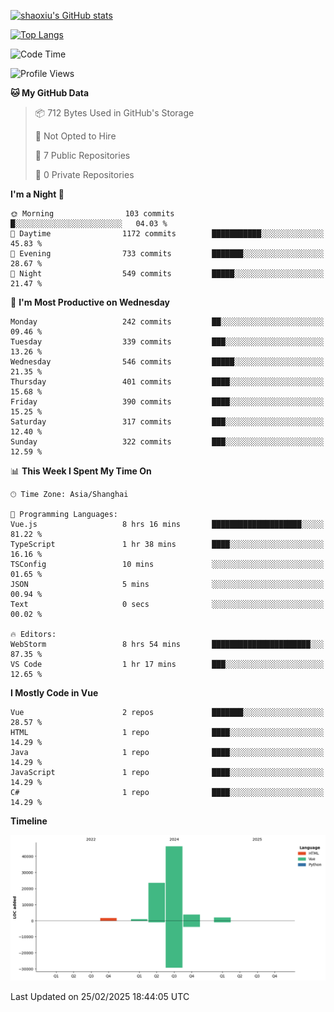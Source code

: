 [![shaoxiu's GitHub stats](https://github-readme-stats.vercel.app/api?username=shaoxiu&count_private=true&show_icons=true)](https://github.com/anuraghazra/github-readme-stats)

[![Top Langs](https://github-readme-stats.vercel.app/api/top-langs/?username=shaoxiu&layout=compact)](https://github.com/anuraghazra/github-readme-stats)


<!--START_SECTION:waka-->
![Code Time](http://img.shields.io/badge/Code%20Time-123%20hrs%2040%20mins-blue)

![Profile Views](http://img.shields.io/badge/Profile%20Views-0-blue)

**🐱 My GitHub Data** 

> 📦 712 Bytes Used in GitHub's Storage 
 > 
> 🚫 Not Opted to Hire
 > 
> 📜 7 Public Repositories 
 > 
> 🔑 0 Private Repositories 
 > 
**I'm a Night 🦉** 

```text
🌞 Morning                103 commits         █░░░░░░░░░░░░░░░░░░░░░░░░   04.03 % 
🌆 Daytime                1172 commits        ███████████░░░░░░░░░░░░░░   45.83 % 
🌃 Evening                733 commits         ███████░░░░░░░░░░░░░░░░░░   28.67 % 
🌙 Night                  549 commits         █████░░░░░░░░░░░░░░░░░░░░   21.47 % 
```
📅 **I'm Most Productive on Wednesday** 

```text
Monday                   242 commits         ██░░░░░░░░░░░░░░░░░░░░░░░   09.46 % 
Tuesday                  339 commits         ███░░░░░░░░░░░░░░░░░░░░░░   13.26 % 
Wednesday                546 commits         █████░░░░░░░░░░░░░░░░░░░░   21.35 % 
Thursday                 401 commits         ████░░░░░░░░░░░░░░░░░░░░░   15.68 % 
Friday                   390 commits         ████░░░░░░░░░░░░░░░░░░░░░   15.25 % 
Saturday                 317 commits         ███░░░░░░░░░░░░░░░░░░░░░░   12.40 % 
Sunday                   322 commits         ███░░░░░░░░░░░░░░░░░░░░░░   12.59 % 
```


📊 **This Week I Spent My Time On** 

```text
🕑︎ Time Zone: Asia/Shanghai

💬 Programming Languages: 
Vue.js                   8 hrs 16 mins       ████████████████████░░░░░   81.22 % 
TypeScript               1 hr 38 mins        ████░░░░░░░░░░░░░░░░░░░░░   16.16 % 
TSConfig                 10 mins             ░░░░░░░░░░░░░░░░░░░░░░░░░   01.65 % 
JSON                     5 mins              ░░░░░░░░░░░░░░░░░░░░░░░░░   00.94 % 
Text                     0 secs              ░░░░░░░░░░░░░░░░░░░░░░░░░   00.02 % 

🔥 Editors: 
WebStorm                 8 hrs 54 mins       ██████████████████████░░░   87.35 % 
VS Code                  1 hr 17 mins        ███░░░░░░░░░░░░░░░░░░░░░░   12.65 % 
```

**I Mostly Code in Vue** 

```text
Vue                      2 repos             ███████░░░░░░░░░░░░░░░░░░   28.57 % 
HTML                     1 repo              ████░░░░░░░░░░░░░░░░░░░░░   14.29 % 
Java                     1 repo              ████░░░░░░░░░░░░░░░░░░░░░   14.29 % 
JavaScript               1 repo              ████░░░░░░░░░░░░░░░░░░░░░   14.29 % 
C#                       1 repo              ████░░░░░░░░░░░░░░░░░░░░░   14.29 % 
```



**Timeline**

![Lines of Code chart](https://raw.githubusercontent.com/shaoxiu/shaoxiu/main/assets/bar_graph.png)


 Last Updated on 25/02/2025 18:44:05 UTC
<!--END_SECTION:waka-->
